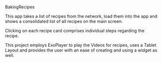 BakingRecipes

This app takes a list of recipes from the network, load them into the app and shows a consolidated list of all recipes on the main screen.

Clicking on each recipe card comprises individual steps regarding the recipe.

This project employs ExoPlayer to play the Videos for recipes, uses a Tablet Layout and provides the user with an ease of creating and using a widget as well.




